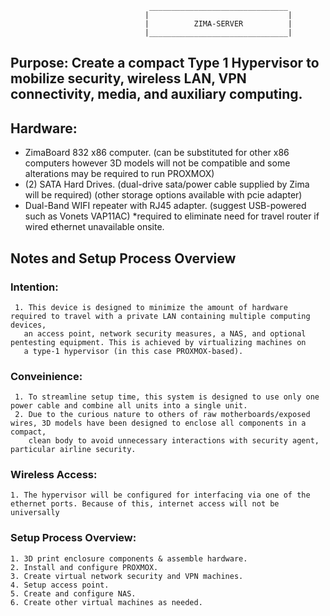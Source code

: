 
                                   _______________________________
                                  |                               |
                                  |          ZIMA-SERVER          |
                                  |_______________________________|
                                  

## Purpose:  Create a compact Type 1 Hypervisor to mobilize security, wireless LAN, VPN connectivity, media, and auxiliary computing.

## Hardware:
  - ZimaBoard 832 x86 computer. (can be substituted for other x86 computers however 3D models will not be compatible and some alterations
    may be required to run PROXMOX)
  - (2) SATA Hard Drives. (dual-drive sata/power cable supplied by Zima will be required) (other storage options available with pcie adapter)
  - Dual-Band WIFI repeater with RJ45 adapter. (suggest USB-powered such as Vonets VAP11AC) *required to eliminate need for travel router
    if wired ethernet unavailable onsite.

## Notes and Setup Process Overview 
### Intention:
     1. This device is designed to minimize the amount of hardware required to travel with a private LAN containing multiple computing devices,
       an access point, network security measures, a NAS, and optional pentesting equipment. This is achieved by virtualizing machines on
       a type-1 hypervisor (in this case PROXMOX-based).
       
### Conveinience:
     1. To streamline setup time, this system is designed to use only one power cable and combine all units into a single unit.
     2. Due to the curious nature to others of raw motherboards/exposed wires, 3D models have been designed to enclose all components in a compact,
        clean body to avoid unnecessary interactions with security agent, particular airline security.

### Wireless Access:
    1. The hypervisor will be configured for interfacing via one of the ethernet ports. Because of this, internet access will not be universally 
        
### Setup Process Overview:
    1. 3D print enclosure components & assemble hardware.
    2. Install and configure PROXMOX.
    3. Create virtual network security and VPN machines.
    4. Setup access point.
    5. Create and configure NAS.
    6. Create other virtual machines as needed.

